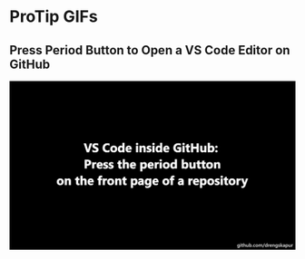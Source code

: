 # ProTip GIFs

## Press Period Button to Open a VS Code Editor on GitHub

![](vs-code-editor-on-github.gif)
